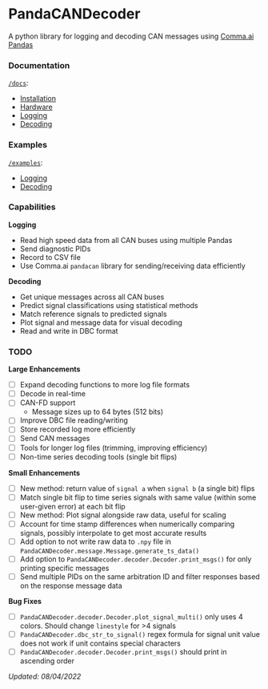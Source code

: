 # PandaCANDecoder
A python library for logging and decoding CAN messages using [Comma.ai Pandas](https://github.com/commaai/panda)

### Documentation
[`/docs`](./docs):
- [Installation](./docs/installation.md)
- [Hardware](./docs/hardware.md)
- [Logging](./docs/logging.md)
- [Decoding](./docs/decoding.md)


### Examples
[`/examples`](./examples):
- [Logging](./examples/log_example.py)
- [Decoding](./examples/decode_example.ipynb)

### Capabilities
**Logging**
- Read high speed data from all CAN buses using multiple Pandas
- Send diagnostic PIDs
- Record to CSV file
- Use Comma.ai `pandacan` library for sending/receiving data efficiently

**Decoding**
- Get unique messages across all CAN buses
- Predict signal classifications using statistical methods
- Match reference signals to predicted signals
- Plot signal and message data for visual decoding
- Read and write in DBC format

### TODO
**Large Enhancements**
- [ ] Expand decoding functions to more log file formats
- [ ] Decode in real-time
- [ ] CAN-FD support
    - Message sizes up to 64 bytes (512 bits)
- [ ] Improve DBC file reading/writing
- [ ] Store recorded log more efficiently
- [ ] Send CAN messages
- [ ] Tools for longer log files (trimming, improving efficiency)
- [ ] Non-time series decoding tools (single bit flips)

**Small Enhancements**
- [ ] New method: return value of `signal a` when `signal b` (a single bit) flips
- [ ] Match single bit flip to time series signals with same value (within some user-given error) at each bit flip
- [ ] New method: Plot signal alongside raw data, useful for scaling
- [ ] Account for time stamp differences when numerically comparing signals, possibly interpolate to get most accurate results
- [ ] Add option to not write raw data to `.npy` file in `PandaCANDecoder.message.Message.generate_ts_data()`
- [ ] Add option to `PandaCANDecoder.decoder.Decoder.print_msgs()` for only printing specific messages
- [ ] Send multiple PIDs on the same arbitration ID and filter responses based on the response message data

**Bug Fixes**
- [ ] `PandaCANDecoder.decoder.Decoder.plot_signal_multi()` only uses 4 colors. Should change `linestyle` for >4 signals
- [ ] `PandaCANDecoder.dbc_str_to_signal()` regex formula for signal unit value does not work if unit contains special characters
- [ ] `PandaCANDecoder.decoder.Decoder.print_msgs()` should print in ascending order

_Updated: 08/04/2022_

